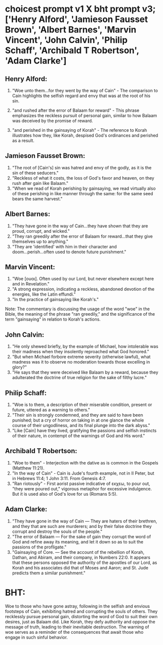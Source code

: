 # choicest prompt v1 X bht prompt v3; ['Henry Alford', 'Jamieson Fausset Brown', 'Albert Barnes', 'Marvin Vincent', 'John Calvin', 'Philip Schaff', 'Archibald T Robertson', 'Adam Clarke']

## Henry Alford:
1. "Woe unto them...for they went by the way of Cain" - The comparison to Cain highlights the selfish regard and envy that was at the root of his sin.

2. "and rushed after the error of Balaam for reward" - This phrase emphasizes the reckless pursuit of personal gain, similar to how Balaam was deceived by the promise of reward.

3. "and perished in the gainsaying of Korah" - The reference to Korah illustrates how they, like Korah, despised God's ordinances and perished as a result.

## Jamieson Fausset Brown:
1. "The root of [Cain's] sin was hatred and envy of the godly, as it is the sin of these seducers."
2. "Reckless of what it costs, the loss of God's favor and heaven, on they rush after gain like Balaam."
3. "When we read of Korah perishing by gainsaying, we read virtually also of these perishing in like manner through the same: for the same seed bears the same harvest."

## Albert Barnes:
1. "They have gone in the way of Cain...they have shown that they are proud, corrupt, and wicked." 
2. "They ran greedily after the error of Balaam for reward...that they give themselves up to anything." 
3. "They are 'identified' with him in their character and doom...perish...often used to denote future punishment."

## Marvin Vincent:
1. "Woe [ουαι]. Often used by our Lord, but never elsewhere except here and in Revelation." 
2. "A strong expression, indicating a reckless, abandoned devotion of the energies, like the Latin effundi."
3. "In the practice of gainsaying like Korah's."

Note: The commentary is discussing the usage of the word "woe" in the Bible, the meaning of the phrase "ran greedily," and the significance of the term "gainsaying" in relation to Korah's actions.

## John Calvin:
1. "He only shewed briefly, by the example of Michael, how intolerable was their madness when they insolently reproached what God honored."
2. "But when Michael forbore extreme severity (otherwise lawful), what madness was it to observe no moderation towards those excelling in glory?"
3. "He says that they were deceived like Balaam by a reward, because they adulterated the doctrine of true religion for the sake of filthy lucre."

## Philip Schaff:
1. "Woe is to them, a description of their miserable condition, present or future, uttered as a warning to others." 
2. "Their sin is strongly condemned, and they are said to have been punished; but a cry of horror on taking in at one glance the whole course of their ungodliness, and its final plunge into the dark abyss."
3. "Like [Cain] have they lived, gratifying the passions and selfish instincts of their nature, in contempt of the warnings of God and His word."

## Archibald T Robertson:
1. "Woe to them" - Interjection with the dative as is common in the Gospels (Matthew 11:21).
2. "In the way of Cain" - Cain is Jude's fourth example, not in II Peter, but in Hebrews 11:4; 1 John 3:11. From Genesis 4:7.
3. "Ran riotously" - First aorist passive indicative of εκχεω, to pour out, "they were poured out," vigorous metaphor for excessive indulgence. But it is used also of God's love for us (Romans 5:5).

## Adam Clarke:
1. "They have gone in the way of Cain — They are haters of their brethren, and they that are such are murderers; and by their false doctrine they corrupt and destroy the souls of the people." 
2. "The error of Balaam — For the sake of gain they corrupt the word of God and refine away its meaning, and let it down so as to suit the passions of the profligate."
3. "Gainsaying of Core. — See the account of the rebellion of Korah, Dathan, and Abiram, and their company, in Numbers 22:0. It appears that these persons opposed the authority of the apostles of our Lord, as Korah and his associates did that of Moses and Aaron; and St. Jude predicts them a similar punishment."


# BHT:
Woe to those who have gone astray, following in the selfish and envious footsteps of Cain, exhibiting hatred and corrupting the souls of others. They recklessly pursue personal gain, distorting the word of God to suit their own desires, just as Balaam did. Like Korah, they defy authority and oppose the message of truth, leading to their inevitable destruction. The warning of woe serves as a reminder of the consequences that await those who engage in such sinful behavior.